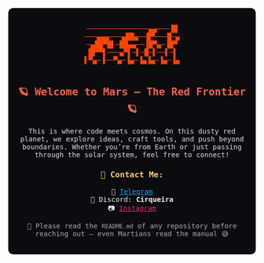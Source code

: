 <div align="center" style="font-family: monospace; background-color: #0b0c10; color: #f2f2f2; padding: 20px; border-radius: 10px;">
  <pre style="font-size: 14px;">
<span style="color: #ff4500;">───────────────▄▄───▐█
───▄▄▄───▄██▄──█▀───█─▄
─▄██▀█▌─██▄▄──▐█▀▄─▐█▀
▐█▀▀▌───▄▀▌─▌─█─▌──▌─▌
▌▀▄─▐──▀▄─▐▄─▐▄▐▄─▐▄─▐▄

</span>
  </pre>

  <h2 style="color: #ff6347; margin-top: -20px;">🪐 Welcome to Mars — The Red Frontier 🪐</h2>

  <p style="color: #dcdcdc; max-width: 600px;">
    This is where code meets cosmos. On this dusty red planet, we explore ideas, craft tools, and push beyond boundaries.
    Whether you’re from Earth or just passing through the solar system, feel free to connect!
  </p>

  <h3 style="color: #ffcc70;">📡 Contact Me:</h3>
  <ul style="list-style: none; padding: 0; color: #f2f2f2;">
    <li>📨 <a href="https://t.me/DIEZGOD" style="color: #1da1f2;">Telegram</a></li>
    <li>💬 Discord: <strong>Cirqueira</strong></li>
    <li>📷 <a href="https://www.instagram.com/BRAYAN" style="color: #e1306c;">Instagram</a></li>
  </ul>

  <p style="color: #aaaaaa; font-size: 14px; max-width: 500px;">
    🚀 Please read the <code>README.md</code> of any repository before reaching out — even Martians read the manual 😅
  </p>
</div>
